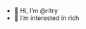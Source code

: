 - 👋 Hi, I’m @ritry
- 👀 I’m interested in rich

<!---
ritry/ritry is a ✨ special ✨ repository because its `README.md` (this file) appears on your GitHub profile.
You can click the Preview link to take a look at your changes.
--->
